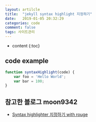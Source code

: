 ```yaml
---
layout: artilcle
title:  "jekyll syntax highlight 지정하기"
date:   2019-01-05 20:32:29
categories: code
comment: false
tags: 사이트관리
---
```

* content
{:toc}

## code example
``` javascript
function syntaxHighlight(code) {
	var foo = 'Hello World';
	var bar = 100;
}
```

## 참고한 블로그 moon9342
* [Syntax highlighter 지정하기 with rouge](https://moon9342.github.io/jekyll-rouge)
